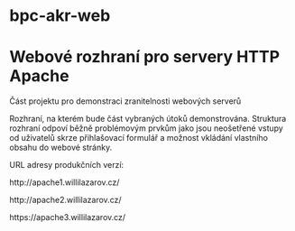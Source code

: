 # bpc-akr-web

<h1>Webové rozhraní pro servery HTTP Apache</h1>

<p>Část projektu pro demonstraci zranitelnosti webových serverů</p>

<p>Rozhraní, na kterém bude část vybraných útoků demonstrována. Struktura rozhraní odpoví běžně problémovým prvkům jako jsou neošetřené vstupy od uživatelů skrze přihlašovací formulář a možnost vkládání vlastního obsahu do webové stránky.</p>

<p>URL adresy produkčních verzí:</p>
<p>http://apache1.willilazarov.cz/</p>
<p>http://apache2.willilazarov.cz/</p>
<p>https://apache3.willilazarov.cz/</p>
